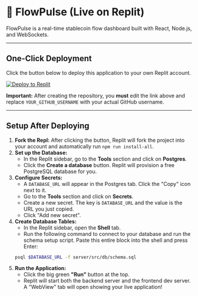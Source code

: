 # 🌊 FlowPulse (Live on Replit)

FlowPulse is a real-time stablecoin flow dashboard built with React, Node.js, and WebSockets.

---

## One-Click Deployment

Click the button below to deploy this application to your own Replit account.

[![Deploy to Replit](https://replit.com/badge/github/YOUR_GITHUB_USERNAME/flowpulse-live)](https://replit.com/github/YOUR_GITHUB_USERNAME/flowpulse-live)

**Important:** After creating the repository, you **must** edit the link above and replace `YOUR_GITHUB_USERNAME` with your actual GitHub username.

---
## Setup After Deploying

1.  **Fork the Repl:** After clicking the button, Replit will fork the project into your account and automatically run `npm run install-all`.
2.  **Set up the Database:**
    -   In the Replit sidebar, go to the **Tools** section and click on **Postgres**.
    -   Click the **Create a database** button. Replit will provision a free PostgreSQL database for you.
3.  **Configure Secrets:**
    -   A `DATABASE_URL` will appear in the Postgres tab. Click the "Copy" icon next to it.
    -   Go to the **Tools** section and click on **Secrets**.
    -   Create a new secret. The key is `DATABASE_URL` and the value is the URL you just copied.
    -   Click "Add new secret".
4.  **Create Database Tables:**
    -   In the Replit sidebar, open the **Shell** tab.
    -   Run the following command to connect to your database and run the schema setup script. Paste this entire block into the shell and press Enter:
    ```bash
    psql $DATABASE_URL -f server/src/db/schema.sql
    ```
5.  **Run the Application:**
    -   Click the big green **"Run"** button at the top.
    -   Replit will start both the backend server and the frontend dev server. A "WebView" tab will open showing your live application!
